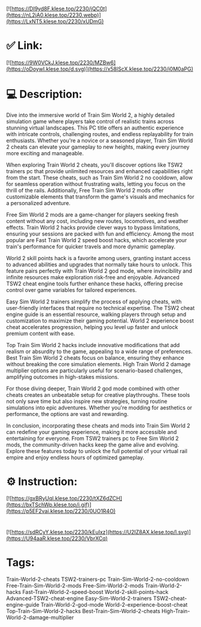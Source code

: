 [![https://DI9yd8F.klese.top/2230/jQC0t](https://nL2jA0.klese.top/2230.webp)](https://LxNT5.klese.top/2230/xUDmG)
# ✅ Link:
[![https://9W0VCkJ.klese.top/2230/MZBw6](https://oDoywI.klese.top/d.svg)](https://x58lScX.klese.top/2230/i0M0aPG)
# 💻 Description:
Dive into the immersive world of Train Sim World 2, a highly detailed simulation game where players take control of realistic trains across stunning virtual landscapes. This PC title offers an authentic experience with intricate controls, challenging routes, and endless replayability for train enthusiasts. Whether you're a novice or a seasoned player, Train Sim World 2 cheats can elevate your gameplay to new heights, making every journey more exciting and manageable.



When exploring Train World 2 cheats, you'll discover options like TSW2 trainers pc that provide unlimited resources and enhanced capabilities right from the start. These cheats, such as Train Sim World 2 no cooldown, allow for seamless operation without frustrating waits, letting you focus on the thrill of the rails. Additionally, Free Train Sim World 2 mods offer customizable elements that transform the game's visuals and mechanics for a personalized adventure.



Free Sim World 2 mods are a game-changer for players seeking fresh content without any cost, including new routes, locomotives, and weather effects. Train World 2 hacks provide clever ways to bypass limitations, ensuring your sessions are packed with fun and efficiency. Among the most popular are Fast Train World 2 speed boost hacks, which accelerate your train's performance for quicker travels and more dynamic gameplay.



World 2 skill points hack is a favorite among users, granting instant access to advanced abilities and upgrades that normally take hours to unlock. This feature pairs perfectly with Train World 2 god mode, where invincibility and infinite resources make exploration risk-free and enjoyable. Advanced TSW2 cheat engine tools further enhance these hacks, offering precise control over game variables for tailored experiences.



Easy Sim World 2 trainers simplify the process of applying cheats, with user-friendly interfaces that require no technical expertise. The TSW2 cheat engine guide is an essential resource, walking players through setup and customization to maximize their gaming potential. World 2 experience boost cheat accelerates progression, helping you level up faster and unlock premium content with ease.



Top Train Sim World 2 hacks include innovative modifications that add realism or absurdity to the game, appealing to a wide range of preferences. Best Train Sim World 2 cheats focus on balance, ensuring they enhance without breaking the core simulation elements. High Train World 2 damage multiplier options are particularly useful for scenario-based challenges, amplifying outcomes in high-stakes missions.



For those diving deeper, Train World 2 god mode combined with other cheats creates an unbeatable setup for creative playthroughs. These tools not only save time but also inspire new strategies, turning routine simulations into epic adventures. Whether you're modding for aesthetics or performance, the options are vast and rewarding.



In conclusion, incorporating these cheats and mods into Train Sim World 2 can redefine your gaming experience, making it more accessible and entertaining for everyone. From TSW2 trainers pc to Free Sim World 2 mods, the community-driven hacks keep the game alive and evolving. Explore these features today to unlock the full potential of your virtual rail empire and enjoy endless hours of optimized gameplay.

# ⚙️ Instruction:
[![https://gxBRyUql.klese.top/2230/tXZ6dZCH](https://bxTSchWp.klese.top/i.gif)](https://p5EF2vai.klese.top/2230/0UO1R4O)
#
[![https://sdRCyY.klese.top/2230/kEuIxz](https://U2IZ8AX.klese.top/l.svg)](https://U94aaR.klese.top/2230/VbrXCq)
# Tags:
Train-World-2-cheats TSW2-trainers-pc Train-Sim-World-2-no-cooldown Free-Train-Sim-World-2-mods Free-Sim-World-2-mods Train-World-2-hacks Fast-Train-World-2-speed-boost World-2-skill-points-hack Advanced-TSW2-cheat-engine Easy-Sim-World-2-trainers TSW2-cheat-engine-guide Train-World-2-god-mode World-2-experience-boost-cheat Top-Train-Sim-World-2-hacks Best-Train-Sim-World-2-cheats High-Train-World-2-damage-multiplier






